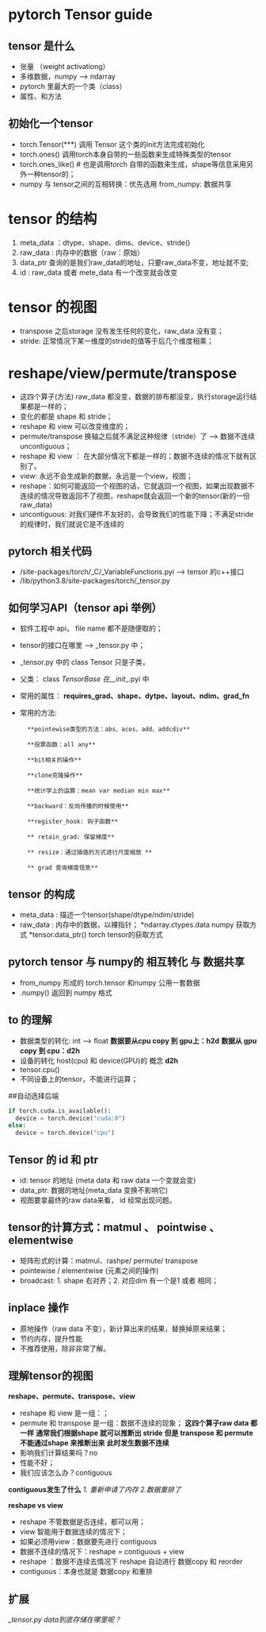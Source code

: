# pytorch Tensor guide

## tensor 是什么
- 张量 （weight activationg）
- 多维数据，numpy --> ndarray
- pytorch 里最大的一个类（class）
- 属性、和方法

## 初始化一个tensor
- torch.Tensor(***) 调用 Tensor 这个类的init方法完成初始化
- torch.ones() 调用torch本身自带的一些函数来生成特殊类型的tensor
- torch.ones_like() # 也是调用torch 自带的函数来生成，shape等信息采用另外一种tensor的；
- numpy 与 tensor之间的互相转换：优先选用 from_numpy: 数据共享

# tensor 的结构
1. meta_data ：dtype、shape、dims、device、stride()
2. raw_data : 内存中的数据（raw：原始）
3. data_ptr 查询的是我们raw_data的地址，只要raw_data不变，地址就不变;
4. id : raw_data 或者 mete_data 有一个改变就会改变

# tensor 的视图
- transpose 之后storage 没有发生任何的变化，raw_data 没有变；
- stride: 正常情况下某一维度的stride的值等于后几个维度相乘；

# reshape/view/permute/transpose
- 这四个算子(方法) raw_data 都没变，数据的排布都没变，执行storage运行结果都是一样的；
- 变化的都是 shape 和 stride；
- reshape 和 view 可以改变维度的；
- permute/transpose 换轴之后就不满足这种规律（stride）了 --> 数据不连续 uncontiguous；
- reshape 和 view ： 在大部分情况下都是一样的；数据不连续的情况下就有区别了。
- view: 永远不会生成新的数据，永远是一个view，视图；
- reshape：如何可能返回一个视图的话，它就返回一个视图，如果出现数据不连续的情况导致返回不了视图，reshape就会返回一个新的tensor(新的一份 
            raw_data)
- uncontiguous: 对我们硬件不友好的，会导致我们的性能下降；不满足stride的规律时，我们就说它是不连续的

## pytorch 相关代码
- /site-packages/torch/_C/_VariableFunctions.pyi --> tensor 的c++接口
- /lib/python3.8/site-packages/torch/_tensor.py

## 如何学习API（tensor api 举例）
- 软件工程中 api， file name 都不是随便取的；
- tensor的接口在哪里 --> _tensor.py 中；
- _tensor.py 中的 class Tensor  只是子类，
- 父类： class _TensorBase 在__init__.pyi 中
- 常用的属性：
**requires_grad、shape、dytpe、layout、ndim、grad_fn**
- 常用的方法:

        **pointewise类型的方法：abs、acos、add、addcdiv**
  
        **投票函数：all any**

        **bit相关的操作**

        **clone克隆操作**

        **统计学上的运算：mean var median min max**

        **backward：反向传播的时候使用**

        **register_hook: 钩子函数**

        ** retain_grad: 保留梯度** 

        ** resize：通过插值的方式进行尺度缩放 **

        ** grad 查询梯度信息**

## tensor 的构成
- meta_data : 描述一个tensor(shape/dtype/ndim/stride)
- raw_data : 内存中的数据，以裸指针；
  *ndarray.ctypes.data numpy 获取方式
  *tensor.data_ptr() torch tensor的获取方式

## pytorch tensor 与 numpy的 相互转化 与 数据共享
- from_numpy 形成的 torch.tensor 和numpy 公用一套数据
- .numpy() 返回到 numpy 格式

## to 的理解
- 数据类型的转化: int --> float
**数据要从cpu copy 到 gpu上：h2d**
**数据从 gpu copy 到 cpu：d2h**
- 设备的转化 host(cpu) 和 device(GPU)的 概念
**d2h**
- tensor.cpu()
- 不同设备上的tensor，不能进行运算；

##自动选择后端
```python
if torch.cuda.is_available():
  device = torch.device("cuda:0")
else:
  device = torch.device("cpu")
```

## Tensor 的 id 和 ptr
- id: tensor 的地址 (meta data 和 raw data 一个变就会变)
- data_ptr: 数据的地址(meta_data 变换不影响它)
- 视图要拿最终的raw data来看， id 经常出现问题。

## tensor的计算方式：matmul 、 pointwise 、 elementwise
- 矩阵形式的计算：matmul、rashpe/ permute/ transpose
- pointewise / elementwise (元素之间的操作)
- broadcast: 1. shape 右对齐；2. 对应dim 有一个是1 或者 相同；

## inplace 操作
- 原地操作（raw data 不变），新计算出来的结果，替换掉原来结果；
- 节约内存，提升性能
- 不推荐使用，除非非常了解。

## 理解tensor的视图
**reshape、permute、transpose、view**
- reshape 和 view 是一组：；
- permute 和 transpose 是一组：数据不连续的现象；
**这四个算子raw data 都一样**
**通常我们根据shape 就可以推断出 stride**
**但是 transpose 和 permute 不能通过shape 来推断出来**
**此时发生数据不连续**
- 影响我们计算结果吗？no
- 性能不好；
- 我们应该怎么办？contiguous

**contiguous发生了什么**
*1. 重新申请了内存*
*2.数据重排了*

**reshape vs view**
- reshape 不管数据是否连续，都可以用；
- view 智能用于数据连续的情况下；
- 如果必须用view：数据要先进行 contiguous
- 数据不连续的情况下：reshape = contiguous + view
- reshape ：数据不连续去情况下 reshape 自动进行 数据copy 和 reorder
- contiguous：本身也就是 数据copy 和重排

## 扩展
*_tensor.py*
*data到底存储在哪里呢？*
